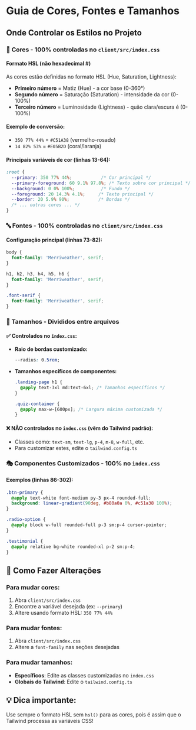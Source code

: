 # Guia de Cores, Fontes e Tamanhos

## Onde Controlar os Estilos no Projeto

### 🎨 **Cores - 100% controladas no `client/src/index.css`**

#### Formato HSL (não hexadecimal #)
As cores estão definidas no formato HSL (Hue, Saturation, Lightness):
- **Primeiro número** = Matiz (Hue) - a cor base (0-360°)
- **Segundo número** = Saturação (Saturation) - intensidade da cor (0-100%)  
- **Terceiro número** = Luminosidade (Lightness) - quão clara/escura é (0-100%)

#### Exemplo de conversão:
- `350 77% 44%` = `#C51A38` (vermelho-rosado)
- `14 82% 53%` = `#E05B2D` (coral/laranja)

#### Principais variáveis de cor (linhas 13-64):
```css
:root {
  --primary: 350 77% 44%;           /* Cor principal */
  --primary-foreground: 60 9.1% 97.8%; /* Texto sobre cor principal */
  --background: 0 0% 100%;          /* Fundo */
  --foreground: 20 14.3% 4.1%;     /* Texto principal */
  --border: 20 5.9% 90%;           /* Bordas */
  /* ... outras cores ... */
}
```

### 🔤 **Fontes - 100% controladas no `client/src/index.css`**

#### Configuração principal (linhas 73-82):
```css
body {
  font-family: 'Merriweather', serif;
}

h1, h2, h3, h4, h5, h6 {
  font-family: 'Merriweather', serif;
}

.font-serif {
  font-family: 'Merriweather', serif;
}
```

### 📏 **Tamanhos - Divididos entre arquivos**

#### ✅ **Controlados no `index.css`:**
- **Raio de bordas customizado:**
  ```css
  --radius: 0.5rem;
  ```

- **Tamanhos específicos de componentes:**
  ```css
  .landing-page h1 {
    @apply text-3xl md:text-6xl; /* Tamanhos específicos */
  }
  
  .quiz-container {
    @apply max-w-[600px]; /* Largura máxima customizada */
  }
  ```

#### ❌ **NÃO controlados no `index.css` (vêm do Tailwind padrão):**
- Classes como: `text-sm`, `text-lg`, `p-4`, `m-8`, `w-full`, etc.
- Para customizar estes, edite o `tailwind.config.ts`

### 🎭 **Componentes Customizados - 100% no `index.css`**

#### Exemplos (linhas 86-302):
```css
.btn-primary {
  @apply text-white font-medium py-3 px-4 rounded-full;
  background: linear-gradient(90deg, #b80a0a 0%, #c51a38 100%);
}

.radio-option {
  @apply block w-full rounded-full p-3 sm:p-4 cursor-pointer;
}

.testimonial {
  @apply relative bg-white rounded-xl p-2 sm:p-4;
}
```

## 🔧 **Como Fazer Alterações**

### Para mudar cores:
1. Abra `client/src/index.css`
2. Encontre a variável desejada (ex: `--primary`)
3. Altere usando formato HSL: `350 77% 44%`

### Para mudar fontes:
1. Abra `client/src/index.css`
2. Altere a `font-family` nas seções desejadas

### Para mudar tamanhos:
- **Específicos**: Edite as classes customizadas no `index.css`
- **Globais do Tailwind**: Edite o `tailwind.config.ts`

## 💡 **Dica importante:**
Use sempre o formato HSL sem `hsl()` para as cores, pois é assim que o Tailwind processa as variáveis CSS!